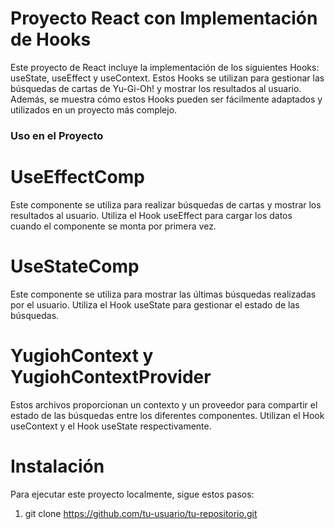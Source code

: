 # Proyecto React con Implementación de Hooks
Este proyecto de React incluye la implementación de los siguientes Hooks: useState, useEffect y useContext. Estos Hooks se utilizan para gestionar las búsquedas de cartas de Yu-Gi-Oh! y mostrar los resultados al usuario. Además, se muestra cómo estos Hooks pueden ser fácilmente adaptados y utilizados en un proyecto más complejo.

### Uso en el Proyecto
# UseEffectComp
Este componente se utiliza para realizar búsquedas de cartas y mostrar los resultados al usuario. Utiliza el Hook useEffect para cargar los datos cuando el componente se monta por primera vez.

# UseStateComp
Este componente se utiliza para mostrar las últimas búsquedas realizadas por el usuario. Utiliza el Hook useState para gestionar el estado de las búsquedas.

# YugiohContext y YugiohContextProvider
Estos archivos proporcionan un contexto y un proveedor para compartir el estado de las búsquedas entre los diferentes componentes. Utilizan el Hook useContext y el Hook useState respectivamente.

# Instalación
Para ejecutar este proyecto localmente, sigue estos pasos:

1. git clone https://github.com/tu-usuario/tu-repositorio.git
